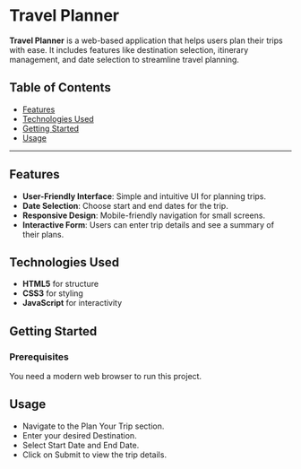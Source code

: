 # Travel Planner

**Travel Planner** is a web-based application that helps users plan their trips with ease. It includes features like destination selection, itinerary management, and date selection to streamline travel planning.

## Table of Contents
- [Features](#features)
- [Technologies Used](#technologies-used)
- [Getting Started](#getting-started)
- [Usage](#usage)

---

## Features

- **User-Friendly Interface**: Simple and intuitive UI for planning trips.
- **Date Selection**: Choose start and end dates for the trip.
- **Responsive Design**: Mobile-friendly navigation for small screens.
- **Interactive Form**: Users can enter trip details and see a summary of their plans.

## Technologies Used

- **HTML5** for structure
- **CSS3** for styling
- **JavaScript** for interactivity

## Getting Started

### Prerequisites
You need a modern web browser to run this project.

## Usage
- Navigate to the Plan Your Trip section.
- Enter your desired Destination.
- Select Start Date and End Date.
- Click on Submit to view the trip details.

